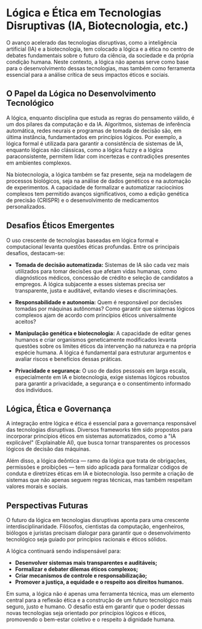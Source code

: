 # Lógica e Ética em Tecnologias Disruptivas (IA, Biotecnologia, etc.)

O avanço acelerado das tecnologias disruptivas, como a inteligência artificial (IA) e a biotecnologia, tem colocado a lógica e a ética no centro de debates fundamentais sobre o futuro da ciência, da sociedade e da própria condição humana. Neste contexto, a lógica não apenas serve como base para o desenvolvimento dessas tecnologias, mas também como ferramenta essencial para a análise crítica de seus impactos éticos e sociais.

## O Papel da Lógica no Desenvolvimento Tecnológico

A lógica, enquanto disciplina que estuda as regras do pensamento válido, é um dos pilares da computação e da IA. Algoritmos, sistemas de inferência automática, redes neurais e programas de tomada de decisão são, em última instância, fundamentados em princípios lógicos. Por exemplo, a lógica formal é utilizada para garantir a consistência de sistemas de IA, enquanto lógicas não clássicas, como a lógica fuzzy e a lógica paraconsistente, permitem lidar com incertezas e contradições presentes em ambientes complexos.

Na biotecnologia, a lógica também se faz presente, seja na modelagem de processos biológicos, seja na análise de dados genéticos e na automação de experimentos. A capacidade de formalizar e automatizar raciocínios complexos tem permitido avanços significativos, como a edição genética de precisão (CRISPR) e o desenvolvimento de medicamentos personalizados.

## Desafios Éticos Emergentes

O uso crescente de tecnologias baseadas em lógica formal e computacional levanta questões éticas profundas. Entre os principais desafios, destacam-se:

- **Tomada de decisão automatizada:** Sistemas de IA são cada vez mais utilizados para tomar decisões que afetam vidas humanas, como diagnósticos médicos, concessão de crédito e seleção de candidatos a empregos. A lógica subjacente a esses sistemas precisa ser transparente, justa e auditável, evitando vieses e discriminações.

- **Responsabilidade e autonomia:** Quem é responsável por decisões tomadas por máquinas autônomas? Como garantir que sistemas lógicos complexos ajam de acordo com princípios éticos universalmente aceitos?

- **Manipulação genética e biotecnologia:** A capacidade de editar genes humanos e criar organismos geneticamente modificados levanta questões sobre os limites éticos da intervenção na natureza e na própria espécie humana. A lógica é fundamental para estruturar argumentos e avaliar riscos e benefícios dessas práticas.

- **Privacidade e segurança:** O uso de dados pessoais em larga escala, especialmente em IA e biotecnologia, exige sistemas lógicos robustos para garantir a privacidade, a segurança e o consentimento informado dos indivíduos.

## Lógica, Ética e Governança

A integração entre lógica e ética é essencial para a governança responsável das tecnologias disruptivas. Diversos frameworks têm sido propostos para incorporar princípios éticos em sistemas automatizados, como a "IA explicável" (Explainable AI), que busca tornar transparentes os processos lógicos de decisão das máquinas.

Além disso, a lógica deôntica — ramo da lógica que trata de obrigações, permissões e proibições — tem sido aplicada para formalizar códigos de conduta e diretrizes éticas em IA e biotecnologia. Isso permite a criação de sistemas que não apenas seguem regras técnicas, mas também respeitam valores morais e sociais.

## Perspectivas Futuras

O futuro da lógica em tecnologias disruptivas aponta para uma crescente interdisciplinaridade. Filósofos, cientistas da computação, engenheiros, biólogos e juristas precisam dialogar para garantir que o desenvolvimento tecnológico seja guiado por princípios racionais e éticos sólidos.

A lógica continuará sendo indispensável para:

- **Desenvolver sistemas mais transparentes e auditáveis;**
- **Formalizar e debater dilemas éticos complexos;**
- **Criar mecanismos de controle e responsabilização;**
- **Promover a justiça, a equidade e o respeito aos direitos humanos.**

Em suma, a lógica não é apenas uma ferramenta técnica, mas um elemento central para a reflexão ética e a construção de um futuro tecnológico mais seguro, justo e humano. O desafio está em garantir que o poder dessas novas tecnologias seja orientado por princípios lógicos e éticos, promovendo o bem-estar coletivo e o respeito à dignidade humana.